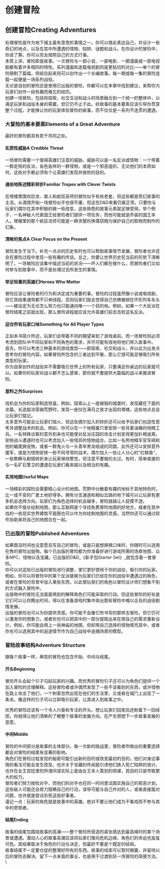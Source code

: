 # 创建冒险

## 创建冒险Creating Adventures

&#x20;   处理冒险是作为地下城主最有意思的事情之一。你可以借此表达自己，并设计一些奇幻的地点，以及在其中所遭遇的怪物、陷阱、谜题和战斗。在你设计的冒险中，你说了算。你可以完全按照自己的方式行事。\
&#x20;   本质上讲，冒险即是故事。一次冒险与一部小说、一部电影、一期漫画或一部电视剧都有着许多相同的特性。系列漫画和连载电视剧则是更贴切的对比——单个的冒险限制了篇幅，但结合起来则可以创作出一个长编故事。每一期或每一集的冒险连载一起便是一场系列战役。\
&#x20;   无论是自创的冒险还是使用已出版的冒险，你都可以在本章中找到建议，来帮你为玩家们创作一段有趣而难忘的经历。\
&#x20;   创建一场冒险，包括将探索、社交互动和战斗的场景融合到一个统一的整体中，以满足玩家和战役本身的需要。但它仍不止于此。好故事的基本要素应该引导你贯穿整个过程，才能够让你的玩家体验冒险的故事，而不仅仅是一系列不连贯的遭遇。

### 大冒险的基本要素Elements of a Great Adventure

&#x20;   最好的冒险都具有若干共同之处。

#### **实质性威胁A Credible Threat**

&#x20;   一场冒险需要一个值得英雄们注意的威胁。威胁可以是一名反派或怪物：一个带着一群走狗的反派，各色各样的一群怪物，或是一个邪恶组织。无论他们的本质如何，这些对手都必须有个让英雄们发现并挫败的目的。

#### **通俗地陈述精彩转折Familiar Tropes with Clever Twists**

&#x20;   在塔楼里围攻巨龙、兽人和疯狂巫师的冒险似乎有些老套，但这些都是奇幻故事的主流。从酒馆开始一场冒险似乎也很平庸，但这在D\&D来看仍属正常。只要你与玩家们偶尔在其中积极的做一些改变，这些熟悉的故事元素就足够受用。举个例子，一名神秘人代表国王给冒险者们提供一项任务，而他可能就是乔装的国王本人。塔楼里的那个疯狂法师可能是一群贪婪的侏儒窃贼为保护自己的赃物而制作的幻象。

#### **清晰的焦点A Clear Focus on the Present**

&#x20;   冒险发生于当下。补充一点点的历史有时也可以帮助故事情节发展，冒险者也许还会在冒险过程中发现一些有趣的传说。总之，你要让世界历史在当前的形势下清晰明了。一场冒险应该集中描述当前的状况——坏人们都在做什么，而冒险者们又如何参与到故事中，而不是处理过去所发生的事情。

#### **举足轻重的英雄们Heroes Who Matter**

&#x20;   冒险应该让冒险者的行为和决定成为重要的事。冒险的过程虽然像小说或电视剧，但它其结果通常都不只单线程。否则玩家们就会觉得自己仿佛被绑在环形列车车头——被设定为无论怎么努力也只能通向唯一一个目的地。例如，如果一个大反派在冒险结尾之前就出现，那么冒险进程就应该允许英雄们前去击败这名反派。

#### **迎合所有玩家口味Something for All Player Types**

&#x20;   正如本书简介所述，玩家们会带着不同的期望来到了游戏桌前。而一场冒险则必须考虑到团队中不同玩家和不同角色的需求，并尽可能有效地将他们带入故事中。\
&#x20;   首先，你可以考虑三种基本的游戏类型——即探索、社交和战斗，并以此为出发点思考你的冒险内容。如果冒险所包含的三者达到平衡，那么它很可能足够吸引所有类型的玩家。\
&#x20;   你为自家创作的战役并不需要吸引世界上的所有玩家，只要满足你桌边的玩家就可以。如果你的玩家对战斗都不怎么感冒，那你就不要提供大篇幅的战斗来推进冒险。

#### **意料之外Surprises**

&#x20;   找机会为你的玩家制造惊喜。例如，探索山上一座被毁的城堡时，发现藏在下面的龙墓。长途跋涉穿越荒野时，发现一座仅在满月之夜才出现的塔楼。这些地点总会让玩家们惦记。\
&#x20;   太多意外可能会让玩家们恼火，但这些偶尔加入的转折还可以给予玩家们创造性思考并调整战术的机会。例如，你可以在一个地精巢穴里安排一些背着油桶的地精工兵。一名特殊访客的意外到来也可能使对反派庄园的攻击计划变得更加扑朔迷离。\
&#x20;   安排战斗遭遇时也可以考虑加入一些怪异的怪物组合。比如一名熊地精军官军阀和他的蝎尾狮宠物，或者一群鬼火与一头青年黑龙结成的同盟。此外还可以安排意外援军，或是为怪物安排一些不同寻常的战术。偶尔加入一些让人分心的“红鲱鱼”，一些欺瞒与剧情转折来让玩家保持警觉，但注意不要做的太过。有时，简单直接的与一名矿石警卫的遭遇在玩家们看来就以及相当的有趣。

#### **实用地图Useful Maps**

&#x20;   一场精彩的探险会需要精心设计的地图。荒野中分散着有趣的地标于其他特色时，比一成不变的广袤土地好得多。拥有分支通道和相似岔路的地下城可以让玩家有更多机会选择方向。玩家们为角色选择的机会越多，冒险就越让人捉摸不透。\
&#x20;   如果你不擅长绘制地图，那么互联网是个寻找免费冒险地图的好地方，或者在其中找的一些现实世界建筑平面图也可以作为你绘制地图的灵感。当然你还可以通过软件协助来将自己的地图合在一起。

### 已出版的冒险Published Adventures

&#x20;   如果既没时间也没意愿去写自己的冒险，或是只是想换换口味时，你随时可以选用在售的冒险出版物。每个已出版的冒险都为你准备好进行游戏所需的场景地图、众多NPC、怪物以及宝藏。已出版的D\&D_《新手包Starter Set》_就包含着一套冒险。\
&#x20;   你可以对这些已出版的冒险进行调整，使它更好使用于你的战役，吸引你的玩家。例如，你可以将冒险中的某个反派替换为玩家们已经在你的战役中遭遇过的角色，或者在冒险的背景中加入某些东西，以此使玩家们的角色以冒险设计师们想象不到的方式融入冒险中。\
&#x20;   出版物中的冒险无法面面俱到的解释角色们可能采取的行动。但这些冒险的好处是它们可以让你腾出时间，得以在准备游戏时集中突出那些冒险中难以企及的战役剧情发展。\
&#x20;   出版的冒险也可以为你提供灵感。你可能不会像它所书写的那样去冒险，但它仍可以激发你的想象力，或者你也可以把其中的一部分提取出来在按自己的需求重新设计。例如，你可能会用上一张神庙的地图，但却用自己选择的怪物填充其中，或者你也可以选用其中的追逐情节作为自己战役中追捕场景的模型。

### 冒险故事结构Adventure Structure

&#x20;   跟每个故事一样，典型的冒险也包含开始、中间与结尾。

#### **开头Beginning**

&#x20;   冒险开头会起个引子勾起玩家的兴趣。而优秀的冒险引子还可以为角色们提供一个加入冒险的合理解释。这些冒险者或许偶然发现了一些不该看到的东西，或许怪物在路上攻击了他们，一个刺客忽然出现在他们的生活里，又或者在城门上出现了一条龙。像这样的引子可以立即吸引玩家，让其进入到故事之中。

&#x20;   优秀的冒险应该有一个令人兴奋和专注的开头。想让玩家们回家后还盼着下一回续团，你就得让他们清晰的了解整个故事的发展方向，在产生预想下一步故事发展的意愿。

#### **中间Middle**

&#x20;   冒险的中间部分是故事的主体部分。每一次新的挑战里，冒险者所做出的重要选择都会对冒险的结尾有显著的影响。\
&#x20;   角色们在冒险过程发现的秘密可能引出新的目的或改变最初的目的。他们对身边事情的看法可能会发生改变。也许关于宝藏的传闻是引诱他们跌入死亡陷阱的诡计。也许在女王宫廷里的所谓间谍实际上是由女王本人策划的阴谋，其目的只是夺取更大的权力。\
&#x20;   冒险者们努力挫败对手，而他们的对手也在同一时间里试图实施自己的邪恶计划。这些敌人可能还会努力隐瞒自己的行动，误导可能与自己作对的人，或者直接面对问题，也许就是尝试杀死这些好事者。\
&#x20;   谨记一点：玩家的角色就是故事中的英雄。绝对不要让他们成为干看戏而不参与其中的旁观者。

#### **结尾Ending**

&#x20;   故事的结尾包围绕故事的高潮——整个冒险所营造的紧张感达到最高峰时的某个场景或遭遇。激动人心的故事高潮应该将玩家们推向危机边缘，角色们的命运也岌岌可危。其结果取决于角色的行动与决定，但最好不要是个既定的结局。\
&#x20;   故事结尾不一定要仓促的整理好所有的东西。故事的线索可以暂时搁置，并留待以后的冒险去解决。留下一点未竟的事业，也是用于过渡到另一场冒险的简便方法。\
